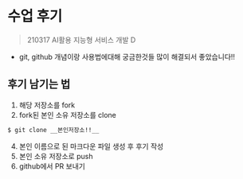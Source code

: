 # 수업 후기
> 210317 AI활용 지능형 서비스 개발 D

* git, github 개념이랑 사용법에대해 궁금한것들 많이 해결되서 좋았습니다!!


## 후기 남기는 법

1. 해당 저장소를 fork
2. fork된 본인 소유 저장소를 clone

  ```bash
  $ git clone __본인저장소!!__
  ```

4. 본인 이름으로 된 마크다운 파일 생성 후 후기 작성
5. 본인 소유 저장소로 push
6. github에서 PR 보내기
